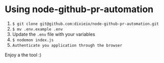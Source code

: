 # Using node-github-pr-automation

1. `$ git clone git@github.com:dixieio/node-github-pr-automation.git`
2. `$ mv .env.example .env`
3. Update the `.env` file with your variables
4. `$ nodemon index.js`
5. `Authenticate you application through the browser`

Enjoy a the tool :)
